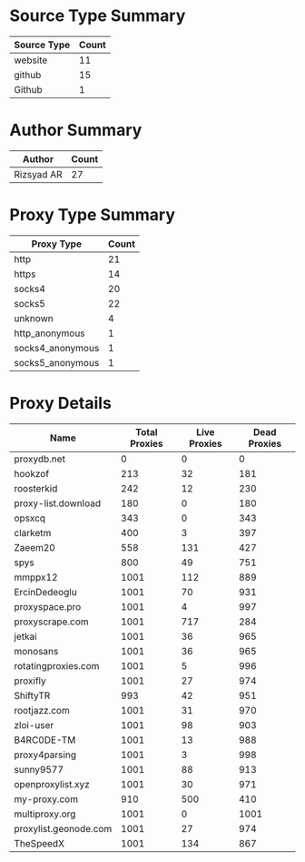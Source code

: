 # Source Type Summary

| Source Type | Count |
|-------------|-------|
| website | 11 |
| github | 15 |
| Github | 1 |


# Author Summary

| Author | Count |
|--------|-------|
| Rizsyad AR | 27 |


# Proxy Type Summary

| Proxy Type | Count |
|------------|-------|
| http | 21 |
| https | 14 |
| socks4 | 20 |
| socks5 | 22 |
| unknown | 4 |
| http_anonymous | 1 |
| socks4_anonymous | 1 |
| socks5_anonymous | 1 |


# Proxy Details

| Name | Total Proxies | Live Proxies | Dead Proxies |
|------|---------------|--------------|---------------|
| proxydb.net | 0 | 0 | 0 |
| hookzof | 213 | 32 | 181 |
| roosterkid | 242 | 12 | 230 |
| proxy-list.download | 180 | 0 | 180 |
| opsxcq | 343 | 0 | 343 |
| clarketm | 400 | 3 | 397 |
| Zaeem20 | 558 | 131 | 427 |
| spys | 800 | 49 | 751 |
| mmppx12 | 1001 | 112 | 889 |
| ErcinDedeoglu | 1001 | 70 | 931 |
| proxyspace.pro | 1001 | 4 | 997 |
| proxyscrape.com | 1001 | 717 | 284 |
| jetkai | 1001 | 36 | 965 |
| monosans | 1001 | 36 | 965 |
| rotatingproxies.com | 1001 | 5 | 996 |
| proxifly | 1001 | 27 | 974 |
| ShiftyTR | 993 | 42 | 951 |
| rootjazz.com | 1001 | 31 | 970 |
| zloi-user | 1001 | 98 | 903 |
| B4RC0DE-TM | 1001 | 13 | 988 |
| proxy4parsing | 1001 | 3 | 998 |
| sunny9577 | 1001 | 88 | 913 |
| openproxylist.xyz | 1001 | 30 | 971 |
| my-proxy.com | 910 | 500 | 410 |
| multiproxy.org | 1001 | 0 | 1001 |
| proxylist.geonode.com | 1001 | 27 | 974 |
| TheSpeedX | 1001 | 134 | 867 |
